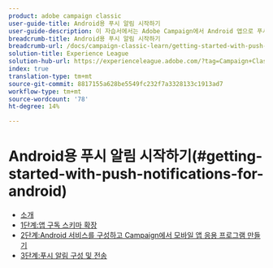 ```yaml
---
product: adobe campaign classic
user-guide-title: Android용 푸시 알림 시작하기
user-guide-description: 이 자습서에서는 Adobe Campaign에서 Android 앱으로 푸시 알림을 전송하는 데 관련된 단계를 안내합니다.
breadcrumb-title: Android용 푸시 알림 시작하기
breadcrumb-url: /docs/campaign-classic-learn/getting-started-with-push-notifications-for-android/introduction.html
solution-title: Experience League
solution-hub-url: https://experienceleague.adobe.com/?tag=Campaign+Classic#recommended/solutions/campaign
index: true
translation-type: tm+mt
source-git-commit: 8817155a628be5549fc232f7a3328133c1913ad7
workflow-type: tm+mt
source-wordcount: '78'
ht-degree: 14%

---
```



# Android용 푸시 알림 시작하기(#getting-started-with-push-notifications-for-android)

+ [소개](/help/tutorial-getting-started-with-push-notifications-for-android/introduction.md)
+ [1단계:앱 구독 스키마 확장](/help/tutorial-getting-started-with-push-notifications-for-android/extending-the-app-subscription-schema.md)
+ [2단계:Android 서비스를 구성하고 Campaign에서 모바일 앱 응용 프로그램 만들기](/help/tutorial-getting-started-with-push-notifications-for-android/configuring-an-android-service-in-campaign.md)
+ [3단계:푸시 알림 구성 및 전송](/help/tutorial-getting-started-with-push-notifications-for-android/configuring-and-sending-push-notifications.md)
